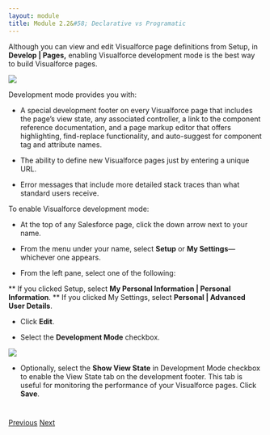 ```yaml
---
layout: module
title: Module 2.2&#58; Declarative vs Programatic
---
```


Although you can view and edit Visualforce page definitions from Setup, in **Develop | Pages,** enabling Visualforce development mode is the best way to build Visualforce pages. 

![](http://i.imgur.com/tXfbYge.jpg)

Development mode provides you with:

* A special development footer on every Visualforce page that includes the page’s view state, any associated controller, a link to the component reference documentation, and a page markup editor that offers highlighting, find-replace functionality, and auto-suggest for component tag and attribute names.

* The ability to define new Visualforce pages just by entering a unique URL.

* Error messages that include more detailed stack traces than what standard users receive.

To enable Visualforce development mode:

* At the top of any Salesforce page, click the down arrow next to your name. 

* From the menu under your name, select **Setup** or **My Settings**—whichever one appears.

* From the left pane, select one of the following:

** If you clicked Setup, select **My Personal Information | Personal Information**.
** If you clicked My Settings, select **Personal | Advanced User Details**.

* Click **Edit**.

* Select the **Development Mode** checkbox.

![](http://i.imgur.com/WPnkYk2.jpg)

* Optionally, select the **Show View State** in Development Mode checkbox to enable the View State tab on the development footer. This tab is useful for monitoring the performance of your Visualforce pages.
Click **Save**.


<div class="row" style="margin-top:40px;">
<div class="col-sm-12">
<a href="2.1-the-developer-console.html" class="btn btn-default"><i class="glyphicon glyphicon-chevron-left"></i> Previous</a>
<a href="2.3-setup.html" class="btn btn-default pull-right">Next <i class="glyphicon glyphicon-chevron-right"></i></a>
</div>
</div>
